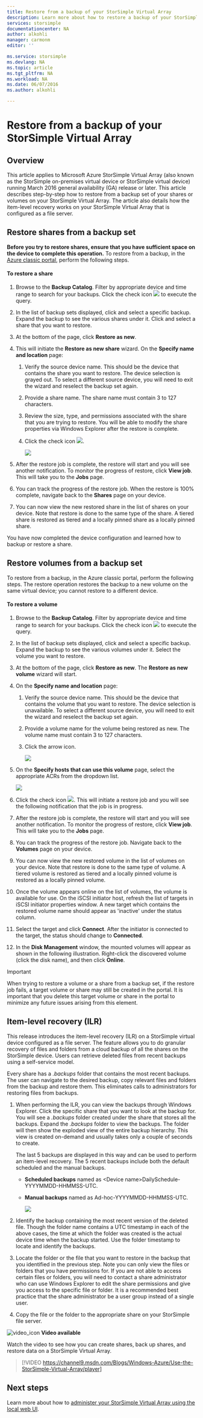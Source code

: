 ```yaml
---
title: Restore from a backup of your StorSimple Virtual Array
description: Learn more about how to restore a backup of your StorSimple Virtual Array.
services: storsimple
documentationcenter: NA
author: alkohli
manager: carmonm
editor: ''

ms.service: storsimple
ms.devlang: NA
ms.topic: article
ms.tgt_pltfrm: NA
ms.workload: NA
ms.date: 06/07/2016
ms.author: alkohli

---
```

# Restore from a backup of your StorSimple Virtual Array
## Overview
This article applies to Microsoft Azure StorSimple Virtual Array (also known as the StorSimple on-premises virtual device or StorSimple virtual device) running March 2016 general availability (GA) release or later. This article describes step-by-step how to restore from a backup set of your shares or volumes on your StorSimple Virtual Array. The article also details how the item-level recovery works on your StorSimple Virtual Array that is configured as a file server.

## Restore shares from a backup set
**Before you try to restore shares, ensure that you have sufficient space on the device to complete this operation.** To restore from a backup, in the [Azure classic portal](https://manage.windowsazure.com/), perform the following steps.

#### To restore a share
1. Browse to the **Backup Catalog**. Filter by appropriate device and time range to search for your backups. Click the check icon ![](./media/storsimple-ova-restore/image1.png) to execute the query.
2. In the list of backup sets displayed, click and select a specific backup. Expand the backup to see the various shares under it. Click and select a share that you want to restore.
3. At the bottom of the page, click **Restore as new**.
4. This will initiate the **Restore as new share** wizard. On the **Specify name and location** page:
   
   1. Verify the source device name. This should be the device that contains the share you want to restore. The device selection is grayed out. To select a different source device, you will need to exit the wizard and reselect the backup set again.
   2. Provide a share name. The share name must contain 3 to 127 characters.
   3. Review the size, type, and permissions associated with the share that you are trying to restore. You will be able to modify the share properties via Windows Explorer after the restore is complete.
   4. Click the check icon ![](./media/storsimple-ova-restore/image1.png).
      
      ![](./media/storsimple-ova-restore/image9.png)
5. After the restore job is complete, the restore will start and you will see another notification. To monitor the progress of restore, click **View job**. This will take you to the **Jobs** page.
6. You can track the progress of the restore job. When the restore is 100% complete, navigate back to the **Shares** page on your device.
7. You can now view the new restored share in the list of shares on your device. Note that restore is done to the same type of the share. A tiered share is restored as tiered and a locally pinned share as a locally pinned share.

You have now completed the device configuration and learned how to backup or restore a share. 

## Restore volumes from a backup set
To restore from a backup, in the Azure classic portal, perform the following steps. The restore operation restores the backup to a new volume on the same virtual device; you cannot restore to a different device.

#### To restore a volume
1. Browse to the **Backup Catalog**. Filter by appropriate device and time range to search for your backups. Click the check icon ![](./media/storsimple-ova-restore/image1.png) to execute the query.
2. In the list of backup sets displayed, click and select a specific backup. Expand the backup to see the various volumes under it. Select the volume you want to restore. 
3. At the bottom of the page, click **Restore as new**. The **Restore as new volume** wizard will start.
4. On the **Specify name and location** page:
   
   1. Verify the source device name. This should be the device that contains the volume that you want to restore. The device selection is unavailable. To select a different source device, you will need to exit the wizard and reselect the backup set again.
   2. Provide a volume name for the volume being restored as new. The volume name must contain 3 to 127 characters.
   3. Click the arrow icon.
      
      ![](./media/storsimple-ova-restore/image12.png)
5. On the **Specify hosts that can use this volume** page, select the appropriate ACRs from the dropdown list.
   
   ![](./media/storsimple-ova-restore/image13.png)
6. Click the check icon ![](./media/storsimple-ova-restore/image1.png). This will initiate a restore job and you will see the following notification that the job is in progress.
7. After the restore job is complete, the restore will start and you will see another notification. To monitor the progress of restore, click **View job**. This will take you to the **Jobs** page.
8. You can track the progress of the restore job. Navigate back to the **Volumes** page on your device.
9. You can now view the new restored volume in the list of volumes on your device. Note that restore is done to the same type of volume. A tiered volume is restored as tiered and a locally pinned volume is restored as a locally pinned volume.
10. Once the volume appears online on the list of volumes, the volume is available for use.  On the iSCSI initiator host, refresh the list of targets in iSCSI initiator properties window.  A new target which contains the restored volume name should appear as 'inactive' under the status column.
11. Select the target and click **Connect**.   After the initiator is connected to the target, the status should change to **Connected**. 
12. In the **Disk Management** window, the mounted volumes will appear as shown in the following illustration. Right-click the discovered volume (click the disk name), and then click **Online**.

> [!IMPORTANT]
> When trying to restore a volume or a share from a backup set, if the restore job fails, a target volume or share may still be created in the portal. It is important that you delete this target volume or share in the portal to minimize any     future issues arising from this element.
> 
> 

## Item-level recovery (ILR)
This release introduces the item-level recovery (ILR) on a StorSimple virtual device configured as a file server. The feature allows you to do granular recovery of files and folders from a cloud backup of all the shares on the StorSimple device. Users can retrieve deleted files from recent backups using a self-service model.

Every share has a *.backups* folder that contains the most recent backups. The user can navigate to the desired backup, copy relevant files and folders from the backup and restore them. This eliminates calls to administrators for restoring files from backups.

1. When performing the ILR, you can view the backups through Windows Explorer. Click the specific share that you want to look at the backup for. You will see a *.backups* folder created under the share that stores all the backups. Expand the *.backups* folder to view the backups. The folder will then show the exploded view of the entire backup hierarchy. This view is created on-demand and usually takes only a couple of seconds to create.
   
   The last 5 backups are displayed in this way and can be used to perform an item-level recovery. The 5 recent backups include both the default scheduled and the manual backups.

    -   **Scheduled backups** named as &lt;Device name&gt;DailySchedule-YYYYMMDD-HHMMSS-UTC.

    -   **Manual backups** named as Ad-hoc-YYYYMMDD-HHMMSS-UTC.

        ![](./media/storsimple-ova-restore/image14.png)

1. Identify the backup containing the most recent version of the deleted file. Though the folder name contains a UTC timestamp in each of the above cases, the time at which the folder was created is the actual device time when the backup started. Use the folder timestamp to locate and identify the backups.
2. Locate the folder or the file that you want to restore in the backup that you identified in the previous step. Note you can only view the files or folders that you have permissions for. If you are not able to access certain files or folders, you will need to contact a share administrator who can use Windows Explorer to edit the share permissions and give you access to the specific file or folder. It is a recommended best practice that the share administrator be a user group instead of a single user.
3. Copy the file or the folder to the appropriate share on your StorSimple file server.

![video_icon](./media/storsimple-ova-restore/video_icon.png) **Video available**

Watch the video to see how you can create shares, back up shares, and restore data on a StorSimple Virtual Array.

> [!VIDEO https://channel9.msdn.com/Blogs/Windows-Azure/Use-the-StorSimple-Virtual-Array/player]
> 
> 

## Next steps
Learn more about how to [administer your StorSimple Virtual Array using the local web UI](storsimple-ova-web-ui-admin.md).

